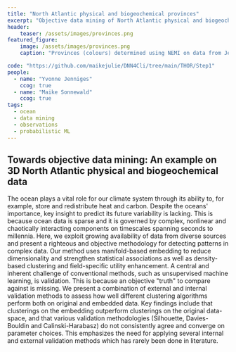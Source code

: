 ```yaml
---
title: "North Atlantic physical and biogeochemical provinces"
excerpt: "Objective data mining of North Atlantic physical and biogeochemical data"
header:
    teaser: /assets/images/provinces.png
featured_figure:
    image: /assets/images/provinces.png
    caption: "Provinces (colours) determined using NEMI on data from Jenniges et al. (in prep). Left: spatial 3D representation. Right: Provinces illustrated in embedded space."

code: "https://github.com/maikejulie/DNN4Cli/tree/main/THOR/Step1"
people:
  - name: "Yvonne Jenniges"
    ccog: true
  - name: "Maike Sonnewald"
    ccog: true
tags:
  - ocean
  - data mining
  - observations
  - probabilistic ML
---
```


## Towards objective data mining: An example on 3D North Atlantic physical and biogeochemical data

The ocean plays a vital role for our climate system through its ability to, for example, store and redistribute heat and carbon. Despite the oceans' importance, key insight to predict its future variability is lacking. This is because ocean data is sparse and it is governed by complex, nonlinear and chaotically interacting components on timescales spanning seconds to millennia.  Here, we exploit growing availability of data from diverse sources and present a righteous and objective methodology for detecting patterns in complex data. Our method uses manifold-based embedding to reduce dimensionality and strengthen statistical associations as well as density-based clustering and field-specific utility enhancement. A central and inherent challenge of conventional methods, such as unsupervised machine learning, is validation. This is because an objective "truth" to compare against is missing. We present a combination of external and internal validation methods to assess how well different clustering algorithms perform both on original and embedded data. Key findings include that clusterings on the embedding outperform clusterings on the original data-space, and that various validation methodologies (Silhouette, Davies-Bouldin and Calinski-Harabasz) do not consistently agree and converge on parameter choices. This emphasizes the need for applying several internal and external validation methods which has rarely been done in literature.
